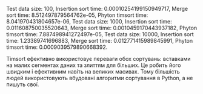 Test data size: 100, Insertion sort time: 0.00010254199150949717, Merge sort time: 8.512497879564762e-05, Phyton timsort time: 8.041970431804657e-06, 
Test data size: 1000, Insertion sort time: 0.011608750035520643, Merge sort time: 0.0010459170443937182, Phyton timsort time: 7.887498941272497e-05, 
Test data size: 10000, Insertion sort time: 1.23389741696883, Merge sort time: 0.012771415989845991, Phyton timsort time: 0.0009039579890668392.

Timsort ефективно використовує переваги обох сортувань: вставками на малих сегментах даних та злиттям для більших. 
Це робить його швидким і ефективним навіть на великих масивах. 
Тому більшість людей використовують вбудовані алгоритми сортування в Python, а не пишуть свої. 
